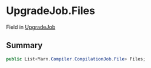 # UpgradeJob.Files

Field in [UpgradeJob](/api/csharp/yarn.compiler.upgrader.upgradejob.md)

## Summary



```csharp
public List<Yarn.Compiler.CompilationJob.File> Files;
```

